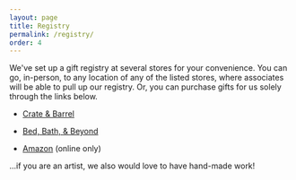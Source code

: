 ```yaml
---
layout: page
title: Registry
permalink: /registry/
order: 4
---
```


We've set up a gift registry at several stores for your convenience. You can go, in-person, to any location of any of the listed stores, where associates will be able to pull up our registry. Or, you can purchase gifts for us solely through the links below.

- [Crate & Barrel](http://www.crateandbarrel.com/gift-registry/melissa-dunn-and-seth-silesky/r5431349)

- [Bed, Bath, & Beyond](http://www.bedbathandbeyond.com/store/giftregistry/view_registry_guest.jsp?pwsToken=&eventType=Wedding&registryId=543582303&pwsurl=)

- [Amazon](https://www.amazon.com/wedding/melissa-dunn-seth-silesky-chicago-july-2017/registry/VVWXUAGAQ040) (online only)

...if you are an artist, we also would love to have hand-made work!
